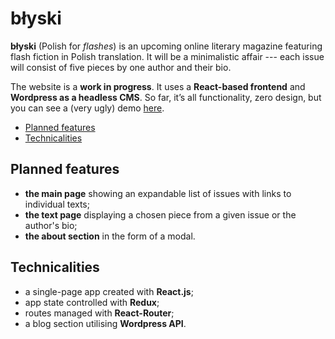# błyski

**błyski** (Polish for *flashes*) is an upcoming online literary magazine featuring flash fiction in Polish translation. It will be a minimalistic affair --- each issue will consist of five pieces by one author and their bio. 

The website is a **work in progress**. It uses a **React-based frontend** and **Wordpress as a headless CMS**. So far, it’s all functionality, zero design, but you can see a (very ugly) demo [here](https://blyski.netlify.app/).

* [Planned features](#planned-features)
* [Technicalities](#technicalities)

## Planned features

* **the main page** showing an expandable list of issues with links to individual texts;
* **the text page** displaying a chosen piece from a given issue or the author's bio;
* **the about section** in the form of a modal.

## Technicalities

* a single-page app created with **React.js**;
* app state controlled with **Redux**;
* routes managed with **React-Router**;
* a blog section utilising **Wordpress API**.
